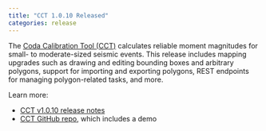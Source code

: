 ```yaml
---
title: "CCT 1.0.10 Released"
categories: release
---
```


The [Coda Calibration Tool (CCT)](https://github.com/LLNL/coda-calibration-tool) calculates reliable moment magnitudes for small- to moderate-sized seismic events. This release includes mapping upgrades such as drawing and editing bounding boxes and arbitrary polygons, support for importing and exporting polygons, REST endpoints for managing polygon-related tasks, and more.

Learn more:

- [CCT v1.0.10 release notes](https://github.com/LLNL/coda-calibration-tool/releases/tag/1.0.10)
- [CCT GitHub repo](https://github.com/LLNL/coda-calibration-tool), which includes a demo

